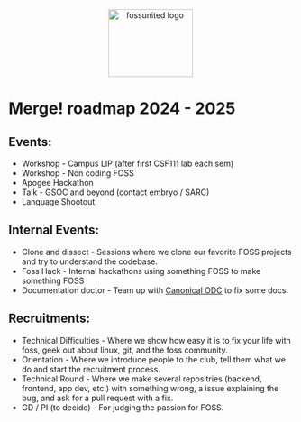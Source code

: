 <div align="center">
    <img alt="fossunited logo" src="https://github.com/user-attachments/assets/a9388fd3-e289-47c4-a728-421f29954621" width="150px" height="120px">
</div>

# Merge! roadmap 2024 - 2025

## Events:

- Workshop - Campus LIP (after first CSF111 lab each sem)
- Workshop - Non coding FOSS
- Apogee Hackathon
- Talk - GSOC and beyond (contact embryo / SARC)
- Language Shootout

## Internal Events:

- Clone and dissect - Sessions where we clone our favorite FOSS projects and try to understand the codebase.
- Foss Hack - Internal hackathons using something FOSS to make something FOSS
- Documentation doctor - Team up with [Canonical ODC](https://canonical.com/documentation/open-documentation-academy) to fix some docs.

## Recruitments:

- Technical Difficulties - Where we show how easy it is to fix your life with foss, geek out about linux, git, and the foss community.
- Orientation - Where we introduce people to the club, tell them what we do and start the recruitment process.
- Technical Round - Where we make several repositries (backend, frontend, app dev, etc.) with something wrong, a issue explaining the bug, and ask for a pull request with a fix.
- GD / PI (to decide) - For judging the passion for FOSS.
